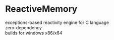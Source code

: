 # ReactiveMemory
exceptions-based reactivity engine for C language  
zero-dependency  
builds for windows x86/x64